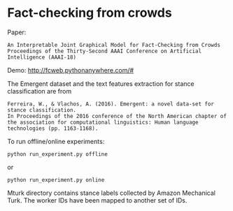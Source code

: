 # Fact-checking from crowds

Paper:
```
An Interpretable Joint Graphical Model for Fact-Checking from Crowds
Proceedings of the Thirty-Second AAAI Conference on Artificial Intelligence (AAAI-18)
```
Demo: http://fcweb.pythonanywhere.com/#

The Emergent dataset and the text features extraction for stance classification are from
```
Ferreira, W., & Vlachos, A. (2016). Emergent: a novel data-set for stance classification.
In Proceedings of the 2016 conference of the North American chapter of the association for computational linguistics: Human language technologies (pp. 1163-1168).
```

To run offline/online experiments:
```
python run_experiment.py offline
```
or
```
python run_experiment.py online
```

Mturk directory contains stance labels collected by Amazon Mechanical Turk. The worker IDs have been mapped to another set of IDs. 
